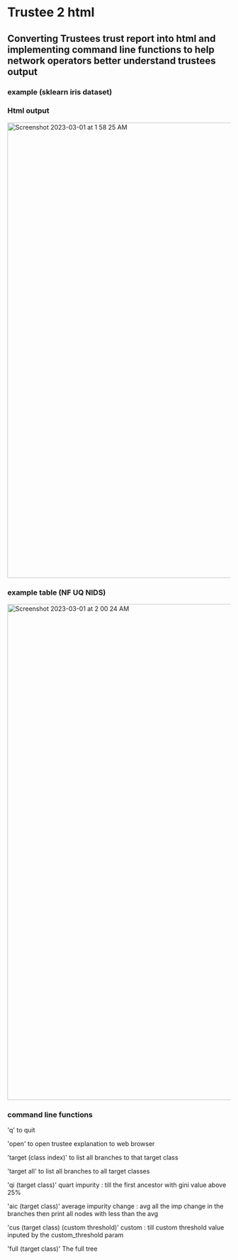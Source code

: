 # Trustee 2 html
## Converting Trustees trust report into html and implementing command line functions to help network operators better understand trustees output

### example (sklearn iris dataset)

### Html output
<img width="1028" alt="Screenshot 2023-03-01 at 1 58 25 AM" src="https://user-images.githubusercontent.com/91937163/222106158-cf434a7b-d39c-4f6f-8fd3-932a709a4e3f.png">

### example table (NF UQ NIDS)
<img width="1120" alt="Screenshot 2023-03-01 at 2 00 24 AM" src="https://user-images.githubusercontent.com/91937163/222106669-e210d0bb-de2a-4e3d-b576-5b44bee5e137.png">

### command line functions
 'q' to quit 
 
 'open' to open trustee explanation to web browser
 
 'target (class index)' to list all branches to that target class
 
 'target all' to list all branches to all target classes

'qi (target class)' quart impurity : till the first ancestor with gini value above 25%

'aic (target class)' average impurity change : avg all the imp change in the branches then print all nodes with less than the avg

'cus (target class) (custom threshold)' custom : till custom threshold value inputed by the custom_threshold param

'full (target class)' The full tree